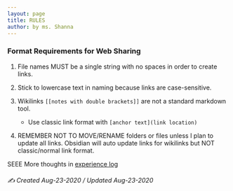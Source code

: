 ```yaml
---
layout: page
title: RULES
author: by ms. Shanna
---
```


### Format Requirements for Web Sharing
1. File names MUST be a single string with no spaces in order to create links.

2. Stick to lowercase text in naming because links are case-sensitive.

3. Wikilinks `[[notes with double brackets]]` are not a standard markdown tool.
	- Use classic link format with `[anchor text](link location)`

4. REMEMBER NOT TO MOVE/RENAME folders or files unless I plan to update all links. Obsidian will auto update links for wikilinks but NOT classic/normal link format.




SEEE More thoughts in [experience log](xp_log.md)

###### ✍️ Created Aug-23-2020 / Updated Aug-23-2020